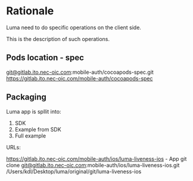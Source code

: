 # Rationale

Luma need to do specific operations on the client side.

This is the description of such operations.

## Pods location - spec
git@gitlab.ito.nec-oic.com:mobile-auth/cocoapods-spec.git
https://gitlab.ito.nec-oic.com/mobile-auth/cocoapods-spec
## Packaging

Luma app is spllit into:
1. SDK
2. Example from SDK
3. Full example


URLs:

https://gitlab.ito.nec-oic.com/mobile-auth/ios/luma-liveness-ios - App
git clone git@gitlab.ito.nec-oic.com:mobile-auth/ios/luma-liveness-ios.git
/Users/kdl/Desktop/luma/original/git/luma-liveness-ios

